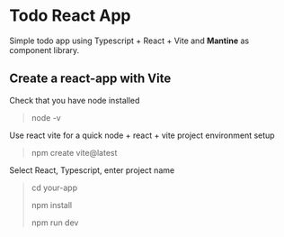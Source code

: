 # Todo React App
Simple todo app using Typescript + React + Vite and **Mantine** as component library.
## Create a react-app with Vite
Check that you have node installed
> node -v

Use react vite for a quick node + react + vite project environment setup
> npm create vite@latest

Select React, Typescript, enter project name
> cd your-app
> 
> npm install
>
> npm run dev

